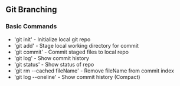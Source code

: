 ## Git Branching

### Basic Commands

* 'git init' - Initialize local git repo
* 'git add' - Stage local working directory for commit
* 'git commit' - Commit staged files to local repo
* 'git log' - Show commit history
* 'git status' - Show status of repo
* 'git rm --cached fileName' - Remove fileName from commit index
* 'git log --oneline' - Show commit history (Compact)
